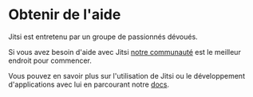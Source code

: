 # Obtenir de l'aide

Jitsi est entretenu par un groupe de passionnés dévoués.

Si vous avez besoin d'aide avec Jitsi [notre communauté](https://community.jitsi.org) est le meilleur endroit pour commencer.

Vous pouvez en savoir plus sur l'utilisation de Jitsi ou le développement d'applications avec lui en parcourant notre [docs](/handbook/fr/docs/intro).
